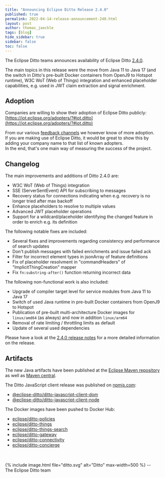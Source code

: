 ```yaml
---
title: "Announcing Eclipse Ditto Release 2.4.0"
published: true
permalink: 2022-04-14-release-announcement-240.html
layout: post
author: thomas_jaeckle
tags: [blog]
hide_sidebar: true
sidebar: false
toc: false
---
```


The Eclipse Ditto teams announces availability of Eclipse Ditto [2.4.0](https://projects.eclipse.org/projects/iot.ditto/releases/2.4.0).

The main topics in this release were the move from Java 11 to Java 17 (and the switch in Ditto's pre-built Docker containers from OpenJ9 to Hotspot runtime), 
W3C WoT (Web of Things) integration and enhanced placeholder capabilities, e.g. used in JWT claim extraction and signal 
enrichment.

## Adoption

Companies are willing to show their adoption of Eclipse Ditto publicly: 
[https://iot.eclipse.org/adopters/?#iot.ditto](https://iot.eclipse.org/adopters/?#iot.ditto)

From our various [feedback channels](feedback.html) we however know of more adoption.  
If you are making use of Eclipse Ditto, it would be great to show this by adding your company name to that list of 
known adopters.  
In the end, that's one main way of measuring the success of the project.


## Changelog

The main improvements and additions of Ditto 2.4.0 are:

* W3C WoT (Web of Things) integration
* SSE (ServerSentEvent) API for subscribing to messages
* Recovery status for connections indicating when e.g. recovery is no longer tried after max backoff
* Enhance placeholders to resolve to multiple values
* Advanced JWT placeholder operations
* Support for a wildcard/placeholder identifying the changed feature in order to enrich e.g. its definition

The following notable fixes are included:

* Several fixes and improvements regarding consistency and performance of search updates
* Don't publish messages with failed enrichments and issue failed ack
* Filter for incorrect element types in jsonArray of feature definitions
* Fix of placeholder resolvment in "commandHeaders" of "ImplicitThingCreation" mapper
* Fix `fn:substring-after()` function returning incorrect data

The following non-functional work is also included:

* Upgrade of compiler target level for service modules from Java 11 to Java 17
* Switch of used Java runtime in pre-built Docker containers from OpenJ9 to Hotspot
* Publication of pre-built multi-architecture Docker images for `linux/amd64` (as always) and now in addition `linux/arm64`
* Removal of rate limiting / throttling limits as default
* Update of several used dependencies

Please have a look at the [2.4.0 release notes](release_notes_240.html) for a more detailed information on the release.


## Artifacts

The new Java artifacts have been published at the [Eclipse Maven repository](https://repo.eclipse.org/content/repositories/ditto/)
as well as [Maven central](https://repo1.maven.org/maven2/org/eclipse/ditto/).

The Ditto JavaScript client release was published on [npmjs.com](https://www.npmjs.com/~eclipse_ditto):
* [@eclipse-ditto/ditto-javascript-client-dom](https://www.npmjs.com/package/@eclipse-ditto/ditto-javascript-client-dom)
* [@eclipse-ditto/ditto-javascript-client-node](https://www.npmjs.com/package/@eclipse-ditto/ditto-javascript-client-node)


The Docker images have been pushed to Docker Hub:
* [eclipse/ditto-policies](https://hub.docker.com/r/eclipse/ditto-policies/)
* [eclipse/ditto-things](https://hub.docker.com/r/eclipse/ditto-things/)
* [eclipse/ditto-things-search](https://hub.docker.com/r/eclipse/ditto-things-search/)
* [eclipse/ditto-gateway](https://hub.docker.com/r/eclipse/ditto-gateway/)
* [eclipse/ditto-connectivity](https://hub.docker.com/r/eclipse/ditto-connectivity/)
* [eclipse/ditto-concierge](https://hub.docker.com/r/eclipse/ditto-concierge/)

<br/>
<br/>
{% include image.html file="ditto.svg" alt="Ditto" max-width=500 %}
--<br/>
The Eclipse Ditto team
